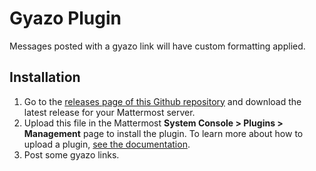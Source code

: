 # Gyazo Plugin

Messages posted with a gyazo link will have custom formatting applied.

## Installation

1. Go to the [releases page of this Github repository](https://github.com/seansackowitz/mattermost-plugin-gyazo) and download the latest release for your Mattermost server.
2. Upload this file in the Mattermost **System Console > Plugins > Management** page to install the plugin. To learn more about how to upload a plugin, [see the documentation](https://docs.mattermost.com/administration/plugins.html#plugin-uploads).
3. Post some gyazo links.